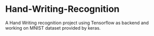# Hand-Writing-Recognition
A Hand Writing recognition project using Tensorflow as backend and working on MNIST dataset provided by keras.
